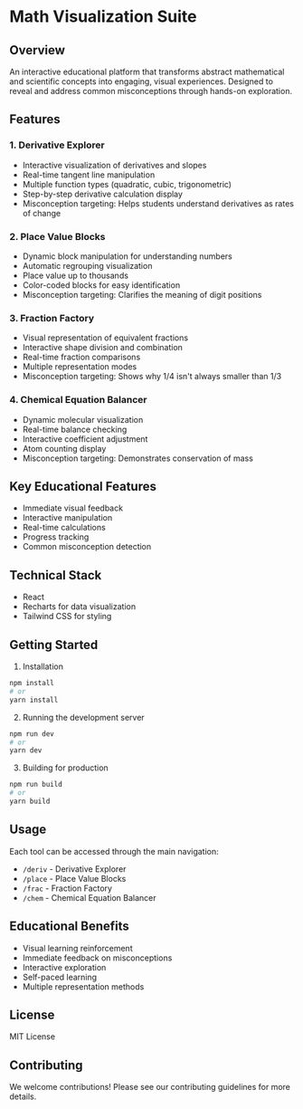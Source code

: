 # Math Visualization Suite

## Overview
An interactive educational platform that transforms abstract mathematical and scientific concepts into engaging, visual experiences. Designed to reveal and address common misconceptions through hands-on exploration.

## Features

### 1. Derivative Explorer
- Interactive visualization of derivatives and slopes
- Real-time tangent line manipulation
- Multiple function types (quadratic, cubic, trigonometric)
- Step-by-step derivative calculation display
- Misconception targeting: Helps students understand derivatives as rates of change

### 2. Place Value Blocks
- Dynamic block manipulation for understanding numbers
- Automatic regrouping visualization
- Place value up to thousands
- Color-coded blocks for easy identification
- Misconception targeting: Clarifies the meaning of digit positions

### 3. Fraction Factory
- Visual representation of equivalent fractions
- Interactive shape division and combination
- Real-time fraction comparisons
- Multiple representation modes
- Misconception targeting: Shows why 1/4 isn't always smaller than 1/3

### 4. Chemical Equation Balancer
- Dynamic molecular visualization
- Real-time balance checking
- Interactive coefficient adjustment
- Atom counting display
- Misconception targeting: Demonstrates conservation of mass

## Key Educational Features
- Immediate visual feedback
- Interactive manipulation
- Real-time calculations
- Progress tracking
- Common misconception detection

## Technical Stack
- React
- Recharts for data visualization
- Tailwind CSS for styling

## Getting Started

1. Installation
```bash
npm install
# or
yarn install
```

2. Running the development server
```bash
npm run dev
# or
yarn dev
```

3. Building for production
```bash
npm run build
# or
yarn build
```

## Usage
Each tool can be accessed through the main navigation:
- `/deriv` - Derivative Explorer
- `/place` - Place Value Blocks
- `/frac` - Fraction Factory
- `/chem` - Chemical Equation Balancer

## Educational Benefits
- Visual learning reinforcement
- Immediate feedback on misconceptions
- Interactive exploration
- Self-paced learning
- Multiple representation methods



## License
MIT License

## Contributing
We welcome contributions! Please see our contributing guidelines for more details.

